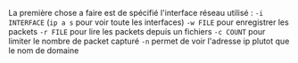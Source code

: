 
La première chose a faire est de spécifié l'interface réseau utilisé : 
`-i INTERFACE` (`ip a s` pour voir toute les interfaces)
`-w FILE` pour enregistrer les packets
`-r FILE` pour lire les packets depuis un fichiers
`-c COUNT` pour limiter le nombre de packet capturé
`-n` permet de voir l'adresse ip plutot que le nom de domaine 
